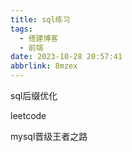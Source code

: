 ```yaml
---
title: sql练习
tags:
  - 搭建博客
  - 前端
date: 2023-10-28 20:57:41
abbrlink: 8mzex
---
```


sql后缀优化

leetcode


mysql晋级王者之路
